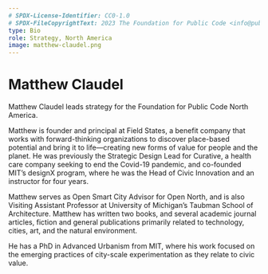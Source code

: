 ```yaml
---
# SPDX-License-Identifier: CC0-1.0
# SPDX-FileCopyrightText: 2023 The Foundation for Public Code <info@publiccode.net>
type: Bio
role: Strategy, North America
image: matthew-claudel.png
---
```


# Matthew Claudel

Matthew Claudel leads strategy for the Foundation for Public Code North America.

Matthew is founder and principal at Field States, a benefit company that works with forward-thinking organizations to discover place-based potential and bring it to life—creating new forms of value for people and the planet. He was previously the Strategic Design Lead for Curative, a health care company seeking to end the Covid-19 pandemic, and co-founded MIT’s designX program, where he was the Head of Civic Innovation and an instructor for four years.

Matthew serves as Open Smart City Advisor for Open North, and is also Visiting Assistant Professor at University of Michigan’s Taubman School of Architecture. Matthew has written two books, and several academic journal articles, fiction and general publications primarily related to technology, cities, art, and the natural environment.

He has a PhD in Advanced Urbanism from MIT, where his work focused on the emerging practices of city-scale experimentation as they relate to civic value.
